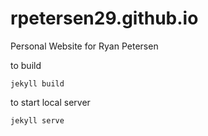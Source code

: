 # rpetersen29.github.io
Personal Website for Ryan Petersen

to build
```
jekyll build
```

to start local server
```
jekyll serve
```
